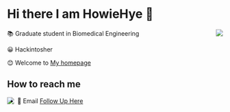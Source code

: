 # Hi there I am HowieHye 👋
<a href="https://howiehye.top">
  <img align="right" src="https://github-readme-stats.vercel.app/api?username=HowieHye&show_icons=true&theme=default" />
</a>

📚 Graduate student in Biomedical Engineering

😀 Hackintosher

😊 Welcome to [My homepage](https://howiehye.top)

## How to reach me
<img align="left" src="https://github-readme-stats.vercel.app/api/top-langs/?username=HowieHye">

- 📧 Email [Follow Up Here](mailto:howiehye@163.top)


